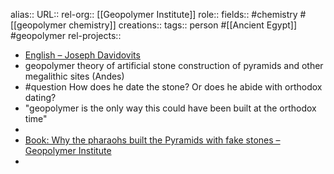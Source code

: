 alias::
URL::
rel-org:: [[Geopolymer Institute]] 
role:: 
fields:: #chemistry #[[geopolymer chemistry]] 
creations:: 
tags:: person #[[Ancient Egypt]] #geopolymer 
rel-projects::


- [English – Joseph Davidovits](https://www.davidovits.info/english/)
- geopolymer theory of artificial stone construction of pyramids and other megalithic sites (Andes)
- #question How does he date the stone? Or does he abide with orthodox dating?
- "geopolymer is the only way this could have been built at the orthodox time"
-
- [Book: Why the pharaohs built the Pyramids with fake stones – Geopolymer Institute](https://www.geopolymer.org/archaeology/pyramids/book-why-the-pharaohs-built-the-pyramids-with-fake-stones/)
-
